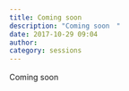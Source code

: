 ```yaml
---
title: Coming soon　
description: "Coming soon　"
date: 2017-10-29 09:04
author: 
category: sessions
---
```

Coming soon　